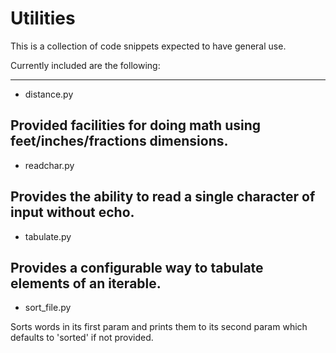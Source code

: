 Utilities
=========

This is a collection of code snippets expected to have general use.

Currently included are the following:

  -----------
  
- distance.py

Provided facilities for doing math using feet/inches/fractions dimensions.
  -----------

- readchar.py

Provides the ability to read a single character of input without echo.
  -----------

- tabulate.py

Provides a configurable way to tabulate elements of an iterable.
  -----------

- sort_file.py

Sorts words in its first param and prints them to its second param which
defaults to 'sorted' if not provided. 
